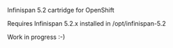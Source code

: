 Infinispan 5.2 cartridge for OpenShift

Requires Infinispan 5.2.x installed in /opt/infinispan-5.2

Work in progress :-)
